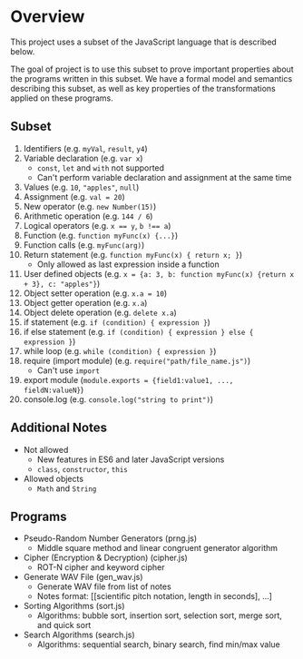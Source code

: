 # Overview

This project uses a subset of the JavaScript language that is described below. 

The goal of project is to use this subset to prove important properties about the programs written in this subset. We have a formal model and semantics describing this subset, as well as key properties of the transformations applied on these programs.


## Subset
1. Identifiers (e.g. `myVal`, `result`, `y4`)
2. Variable declaration (e.g. `var x`) 
    - `const`, `let` and `with` not supported
    - Can't perform variable declaration and assignment at the same time
3. Values (e.g. `10`, `"apples"`, `null`)
4. Assignment (e.g. `val = 20`)
5. New operator (e.g. `new Number(15)`)
6. Arithmetic operation (e.g. `144 / 6`)
7. Logical operators (e.g. `x == y`, `b !== a`)
8. Function (e.g. `function myFunc(x) {...}`)
9. Function calls (e.g. `myFunc(arg)`)
10. Return statement (e.g. `function myFunc(x) { return x; }`)
    - Only allowed as last expression inside a function
11. User defined objects (e.g. `x = {a: 3, b: function myFunc(x) {return x + 3}, c: "apples"}`) 
12. Object setter operation (e.g. `x.a = 10`)
13. Object getter operation (e.g. `x.a`)
14. Object delete operation (e.g. `delete x.a`)
15. if statement (e.g. `if (condition) { expression }`)
16. if else statement (e.g. `if (condition) { expression } else { expression }`)
17. while loop (e.g. `while (condition) { expression }`)
18. require (import module) (e.g. `require("path/file_name.js")`)
    - Can't use `import`
19. export module (`module.exports = {field1:value1, ..., fieldN:valueN}`)
20. console.log (e.g. `console.log("string to print")`)


## Additional Notes
- Not allowed
    - New features in ES6 and later JavaScript versions
    - `class`, `constructor`, `this`
- Allowed objects
    - `Math` and `String`


## Programs
- Pseudo-Random Number Generators (prng.js)
    - Middle square method and linear congruent generator algorithm
- Cipher (Encryption & Decryption) (cipher.js)
    - ROT-N cipher and keyword cipher
- Generate WAV File (gen_wav.js)
    - Generate WAV file from list of notes 
    - Notes format: [[scientific pitch notation, length in seconds], ...]
- Sorting Algorithms (sort.js)
    - Algorithms: bubble sort, insertion sort, selection sort, merge sort, and quick sort
- Search Algorithms (search.js)
    - Algorithms: sequential search, binary search, find min/max value
